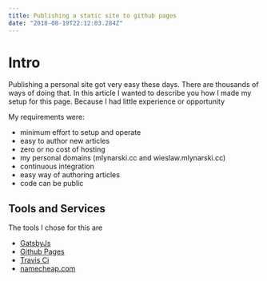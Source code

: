 ```yaml
---
title: Publishing a static site to github pages 
date: "2018-08-19T22:12:03.284Z"
---
```


# Intro

Publishing a personal site got very easy these days. 
There are thousands of ways of doing that.
In this article I wanted to describe you how I made my setup for this page.
Because I had little experience or opportunity  

My requirements were:
 - minimum effort to setup and operate
 - easy to author new articles
 - zero or no cost of hosting
 - my personal domains (mlynarski.cc and wieslaw.mlynarski.cc)
 - continuous integration
 - easy way of authoring articles
 - code can be public
  
## Tools and Services

The tools I chose for this are 

- [GatsbyJs](https://www.gatsbyjs.org/)
- [Github Pages](https://pages.github.com/)
- [Travis Ci](https://travis-ci.org/)
- [namecheap.com](https://www.namecheap.com)

